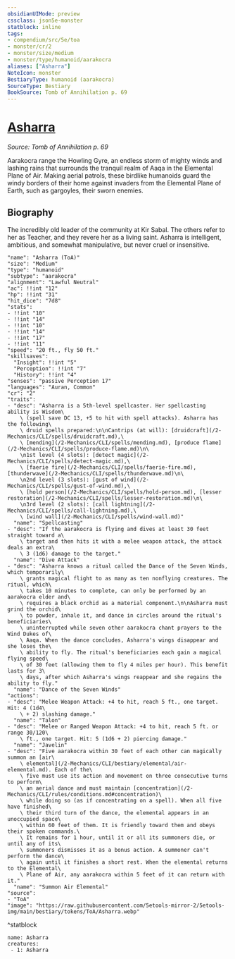 ```yaml
---
obsidianUIMode: preview
cssclass: json5e-monster
statblock: inline
tags:
- compendium/src/5e/toa
- monster/cr/2
- monster/size/medium
- monster/type/humanoid/aarakocra
aliases: ["Asharra"]
NoteIcon: monster
BestiaryType: humanoid (aarakocra)
SourceType: Bestiary
BookSource: Tomb of Annihilation p. 69
---
```

# [Asharra](2-Mechanics\CLI\bestiary\npc/asharra-toa.md)
*Source: Tomb of Annihilation p. 69*  

Aarakocra range the Howling Gyre, an endless storm of mighty winds and lashing rains that surrounds the tranquil realm of Aaqa in the Elemental Plane of Air. Making aerial patrols, these birdlike humanoids guard the windy borders of their home against invaders from the Elemental Plane of Earth, such as gargoyles, their sworn enemies.

## Biography

The incredibly old leader of the community at Kir Sabal. The others refer to her as Teacher, and they revere her as a living saint. Asharra is intelligent, ambitious, and somewhat manipulative, but never cruel or insensitive.

```statblock
"name": "Asharra (ToA)"
"size": "Medium"
"type": "humanoid"
"subtype": "aarakocra"
"alignment": "Lawful Neutral"
"ac": !!int "12"
"hp": !!int "31"
"hit_dice": "7d8"
"stats":
- !!int "10"
- !!int "14"
- !!int "10"
- !!int "14"
- !!int "17"
- !!int "11"
"speed": "20 ft., fly 50 ft."
"skillsaves":
  "Insight": !!int "5"
  "Perception": !!int "7"
  "History": !!int "4"
"senses": "passive Perception 17"
"languages": "Auran, Common"
"cr": "2"
"traits":
- "desc": "Asharra is a 5th-level spellcaster. Her spellcasting ability is Wisdom\
    \ (spell save DC 13, +5 to hit with spell attacks). Asharra has the following\
    \ druid spells prepared:\n\nCantrips (at will): [druidcraft](/2-Mechanics/CLI/spells/druidcraft.md),\
    \ [mending](/2-Mechanics/CLI/spells/mending.md), [produce flame](/2-Mechanics/CLI/spells/produce-flame.md)\n\
    \n1st level (4 slots): [detect magic](/2-Mechanics/CLI/spells/detect-magic.md),\
    \ [faerie fire](/2-Mechanics/CLI/spells/faerie-fire.md), [thunderwave](/2-Mechanics/CLI/spells/thunderwave.md)\n\
    \n2nd level (3 slots): [gust of wind](/2-Mechanics/CLI/spells/gust-of-wind.md),\
    \ [hold person](/2-Mechanics/CLI/spells/hold-person.md), [lesser restoration](/2-Mechanics/CLI/spells/lesser-restoration.md)\n\
    \n3rd level (2 slots): [call lightning](/2-Mechanics/CLI/spells/call-lightning.md),\
    \ [wind wall](/2-Mechanics/CLI/spells/wind-wall.md)"
  "name": "Spellcasting"
- "desc": "If the aarakocra is flying and dives at least 30 feet straight toward a\
    \ target and then hits it with a melee weapon attack, the attack deals an extra\
    \ 3 (1d6) damage to the target."
  "name": "Dive Attack"
- "desc": "Asharra knows a ritual called the Dance of the Seven Winds, which temporarily\
    \ grants magical flight to as many as ten nonflying creatures. The ritual, which\
    \ takes 10 minutes to complete, can only be performed by an aarakocra elder and\
    \ requires a black orchid as a material component.\n\nAsharra must grind the orchid\
    \ to powder, inhale it, and dance in circles around the ritual's beneficiaries\
    \ uninterrupted while seven other aarakocra chant prayers to the Wind Dukes of\
    \ Aaqa. When the dance concludes, Asharra's wings disappear and she loses the\
    \ ability to fly. The ritual's beneficiaries each gain a magical flying speed\
    \ of 30 feet (allowing them to fly 4 miles per hour). This benefit lasts for 3\
    \ days, after which Asharra's wings reappear and she regains the ability to fly."
  "name": "Dance of the Seven Winds"
"actions":
- "desc": "Melee Weapon Attack: +4 to hit, reach 5 ft., one target. Hit: 4 (1d4\
    \ + 2) slashing damage."
  "name": "Talon"
- "desc": "Melee or Ranged Weapon Attack: +4 to hit, reach 5 ft. or range 30/120\
    \ ft., one target. Hit: 5 (1d6 + 2) piercing damage."
  "name": "Javelin"
- "desc": "Five aarakocra within 30 feet of each other can magically summon an [air\
    \ elemental](/2-Mechanics/CLI/bestiary/elemental/air-elemental.md). Each of the\
    \ five must use its action and movement on three consecutive turns to perform\
    \ an aerial dance and must maintain [concentration](/2-Mechanics/CLI/rules/conditions.md#concentration)\
    \ while doing so (as if concentrating on a spell). When all five have finished\
    \ their third turn of the dance, the elemental appears in an unoccupied space\
    \ within 60 feet of them. It is friendly toward them and obeys their spoken commands.\
    \ It remains for 1 hour, until it or all its summoners die, or until any of its\
    \ summoners dismisses it as a bonus action. A summoner can't perform the dance\
    \ again until it finishes a short rest. When the elemental returns to the Elemental\
    \ Plane of Air, any aarakocra within 5 feet of it can return with it."
  "name": "Summon Air Elemental"
"source":
- "ToA"
"image": "https://raw.githubusercontent.com/5etools-mirror-2/5etools-img/main/bestiary/tokens/ToA/Asharra.webp"
```
^statblock

```encounter-table
name: Asharra
creatures:
 - 1: Asharra
```